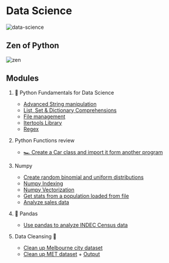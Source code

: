 
# Data Science

![data-science](https://as1.ftcdn.net/jpg/02/09/21/48/500_F_209214808_hGRtgY7FkyigiC7m2ZdUWU6GnXZi81Cf.jpg)

## Zen of Python

![zen](https://github.com/ewjoachim/zen-of-python/blob/master/zen_web.png?raw=true)

## Modules

1. 🐍 Python Fundamentals for Data Science
    - [Advanced String manipulation](1-python/strings.py)
    - [List, Set & Dictionary Comprehensions](1-python/comprehensions.py)
    - [File management](1-python/files.py)
    - [Itertools Library](1-python/itertools.py)
    - [Regex](1-python/regex.py)

2. Python Functions review
    - [🏎️  Create a Car class and import it form another program](2-functions)

3. Numpy
    - [Create random binomial and uniform distributions](3-numpy/random_distributions.py)
    - [Numpy Indexing](3-numpy/np_indexing.py)
    - [Numpy Vectorization](3-numpy/np_vectorizacion.py)
    - [Get stats from a population loaded from file](3-numpy/population_stats.py)
    - [Analyze sales data](3-numpy/sales_data.py)

4. 🐼 Pandas
    - [Use pandas to analyze INDEC Census data](4-pandas/pd_data_fit.py)

5. Data Cleansing 🧹
    - [Clean up Melbourne city dataset](5-data-cleansing/clean.py)
    - [Clean up MET dataset](5-data-cleansing/clean_met.py) + [Output](5-data-cleansing/clean_met.log)

